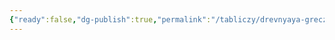 ```yaml
---
{"ready":false,"dg-publish":true,"permalink":"/tabliczy/drevnyaya-grecziya/umirayushhij-gall/","dgPassFrontmatter":true}
---
```



